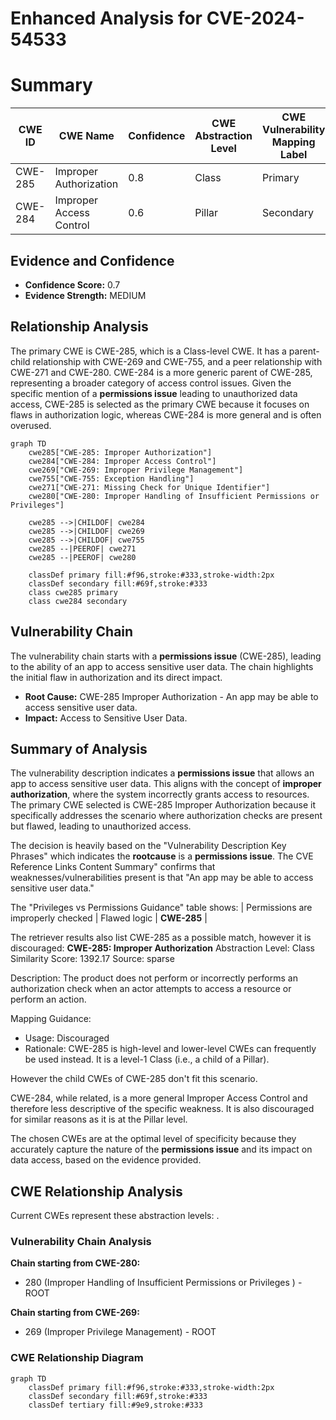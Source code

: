 # Enhanced Analysis for CVE-2024-54533

# Summary
| CWE ID | CWE Name | Confidence | CWE Abstraction Level | CWE Vulnerability Mapping Label | CWE-Vulnerability Mapping Notes |
|---|---|---|---|---|---|
| CWE-285 | Improper Authorization | 0.8 | Class | Primary | Allowed |
| CWE-284 | Improper Access Control | 0.6 | Pillar | Secondary | Discouraged |

## Evidence and Confidence

*   **Confidence Score:** 0.7
*   **Evidence Strength:** MEDIUM

## Relationship Analysis
The primary CWE is CWE-285, which is a Class-level CWE. It has a parent-child relationship with CWE-269 and CWE-755, and a peer relationship with CWE-271 and CWE-280. CWE-284 is a more generic parent of CWE-285, representing a broader category of access control issues. Given the specific mention of a **permissions issue** leading to unauthorized data access, CWE-285 is selected as the primary CWE because it focuses on flaws in authorization logic, whereas CWE-284 is more general and is often overused.

```mermaid
graph TD
    cwe285["CWE-285: Improper Authorization"]
    cwe284["CWE-284: Improper Access Control"]
    cwe269["CWE-269: Improper Privilege Management"]
    cwe755["CWE-755: Exception Handling"]
    cwe271["CWE-271: Missing Check for Unique Identifier"]
    cwe280["CWE-280: Improper Handling of Insufficient Permissions or Privileges"]

    cwe285 -->|CHILDOF| cwe284
    cwe285 -->|CHILDOF| cwe269
    cwe285 -->|CHILDOF| cwe755
    cwe285 --|PEEROF| cwe271
    cwe285 --|PEEROF| cwe280

    classDef primary fill:#f96,stroke:#333,stroke-width:2px
    classDef secondary fill:#69f,stroke:#333
    class cwe285 primary
    class cwe284 secondary
```

## Vulnerability Chain
The vulnerability chain starts with a **permissions issue** (CWE-285), leading to the ability of an app to access sensitive user data. The chain highlights the initial flaw in authorization and its direct impact.
  - **Root Cause:** CWE-285 Improper Authorization - An app may be able to access sensitive user data.
  - **Impact:** Access to Sensitive User Data.

## Summary of Analysis
The vulnerability description indicates a **permissions issue** that allows an app to access sensitive user data. This aligns with the concept of **improper authorization**, where the system incorrectly grants access to resources. The primary CWE selected is CWE-285 Improper Authorization because it specifically addresses the scenario where authorization checks are present but flawed, leading to unauthorized access.

The decision is heavily based on the "Vulnerability Description Key Phrases" which indicates the **rootcause** is a **permissions issue**. The CVE Reference Links Content Summary" confirms that weaknesses/vulnerabilities present is that "An app may be able to access sensitive user data."

The "Privileges vs Permissions Guidance" table shows:
| Permissions are improperly checked | Flawed logic | **CWE-285** |

The retriever results also list CWE-285 as a possible match, however it is discouraged:
**CWE-285: Improper Authorization**
Abstraction Level: Class
Similarity Score: 1392.17
Source: sparse

Description:
The product does not perform or incorrectly performs an authorization check when an actor attempts to access a resource or perform an action.

Mapping Guidance:
- Usage: Discouraged
- Rationale: CWE-285 is high-level and lower-level CWEs can frequently be used instead. It is a level-1 Class (i.e., a child of a Pillar).

However the child CWEs of CWE-285 don't fit this scenario.

CWE-284, while related, is a more general Improper Access Control and therefore less descriptive of the specific weakness. It is also discouraged for similar reasons as it is at the Pillar level.

The chosen CWEs are at the optimal level of specificity because they accurately capture the nature of the **permissions issue** and its impact on data access, based on the evidence provided.


## CWE Relationship Analysis

Current CWEs represent these abstraction levels: .


### Vulnerability Chain Analysis

**Chain starting from CWE-280:**
- 280 (Improper Handling of Insufficient Permissions or Privileges ) - ROOT


**Chain starting from CWE-269:**
- 269 (Improper Privilege Management) - ROOT



### CWE Relationship Diagram

```mermaid
graph TD
    classDef primary fill:#f96,stroke:#333,stroke-width:2px
    classDef secondary fill:#69f,stroke:#333
    classDef tertiary fill:#9e9,stroke:#333
```